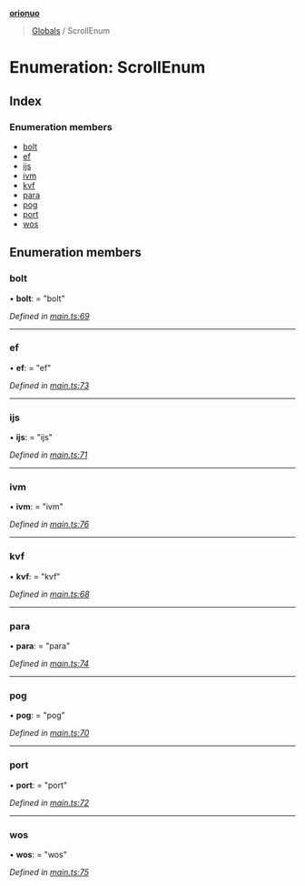 **[orionuo](../README.md)**

> [Globals](../globals.md) / ScrollEnum

# Enumeration: ScrollEnum

## Index

### Enumeration members

* [bolt](scrollenum.md#bolt)
* [ef](scrollenum.md#ef)
* [ijs](scrollenum.md#ijs)
* [ivm](scrollenum.md#ivm)
* [kvf](scrollenum.md#kvf)
* [para](scrollenum.md#para)
* [pog](scrollenum.md#pog)
* [port](scrollenum.md#port)
* [wos](scrollenum.md#wos)

## Enumeration members

### bolt

•  **bolt**:  = "bolt"

*Defined in [main.ts:69](https://github.com/msviha/orionuo/blob/f4a5ce9/src/main.ts#L69)*

___

### ef

•  **ef**:  = "ef"

*Defined in [main.ts:73](https://github.com/msviha/orionuo/blob/f4a5ce9/src/main.ts#L73)*

___

### ijs

•  **ijs**:  = "ijs"

*Defined in [main.ts:71](https://github.com/msviha/orionuo/blob/f4a5ce9/src/main.ts#L71)*

___

### ivm

•  **ivm**:  = "ivm"

*Defined in [main.ts:76](https://github.com/msviha/orionuo/blob/f4a5ce9/src/main.ts#L76)*

___

### kvf

•  **kvf**:  = "kvf"

*Defined in [main.ts:68](https://github.com/msviha/orionuo/blob/f4a5ce9/src/main.ts#L68)*

___

### para

•  **para**:  = "para"

*Defined in [main.ts:74](https://github.com/msviha/orionuo/blob/f4a5ce9/src/main.ts#L74)*

___

### pog

•  **pog**:  = "pog"

*Defined in [main.ts:70](https://github.com/msviha/orionuo/blob/f4a5ce9/src/main.ts#L70)*

___

### port

•  **port**:  = "port"

*Defined in [main.ts:72](https://github.com/msviha/orionuo/blob/f4a5ce9/src/main.ts#L72)*

___

### wos

•  **wos**:  = "wos"

*Defined in [main.ts:75](https://github.com/msviha/orionuo/blob/f4a5ce9/src/main.ts#L75)*
